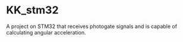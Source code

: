 # KK_stm32
A project on STM32 that receives photogate signals and is capable of calculating angular acceleration.
